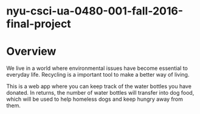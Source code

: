 # nyu-csci-ua-0480-001-fall-2016-final-project



<h1>Overview</h1>

  We live in a world where environmental issues have become essential to everyday life. Recycling is a important tool to make a better way of living. 
  
  This is a web app where you can keep track of the water bottles you have donated. In returns, the number of water bottles will transfer into dog food, which will be used to help homeless dogs and keep hungry away from them. 
  

